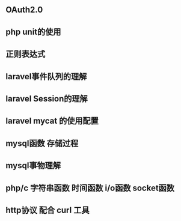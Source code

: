 
## OAuth2.0

## php unit的使用

## 正则表达式

## laravel事件队列的理解

## laravel Session的理解

## laravel mycat 的使用配置

## mysql函数 存储过程

## mysql事物理解 

## php/c 字符串函数 时间函数 i/o函数 socket函数

## http协议 配合 curl 工具

